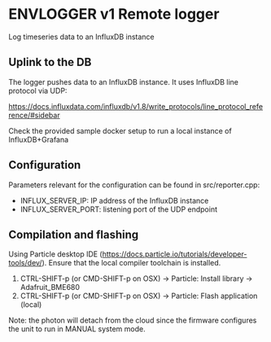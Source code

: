 # ENVLOGGER v1 Remote logger

Log timeseries data to an InfluxDB instance

## Uplink to the DB

The logger pushes data to an InfluxDB instance. It uses InfluxDB line protocol via UDP:

https://docs.influxdata.com/influxdb/v1.8/write_protocols/line_protocol_reference/#sidebar

Check the provided sample docker setup to run a local instance of InfluxDB+Grafana

## Configuration

Parameters relevant for the configuration can be found in src/reporter.cpp:

* INFLUX_SERVER_IP: IP address of the InfluxDB instance
* INFLUX_SERVER_PORT: listening port of the UDP endpoint

## Compilation and flashing

Using Particle desktop IDE (https://docs.particle.io/tutorials/developer-tools/dev/).
Ensure that the local compiler toolchain is installed.

1. CTRL-SHIFT-p (or CMD-SHIFT-p on OSX) -> Particle: Install library -> Adafruit_BME680
2. CTRL-SHIFT-p (or CMD-SHIFT-p on OSX) -> Particle: Flash application (local)

Note: the photon will detach from the cloud since the firmware configures the unit to run
in MANUAL system mode.
